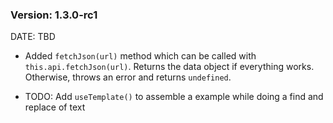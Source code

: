 ### Version: 1.3.0-rc1

DATE: TBD

- Added `fetchJson(url)` method which
can be called with `this.api.fetchJson(url)`.
Returns the data object if everything works.
Otherwise, throws an error and returns
`undefined`. 

- TODO: Add `useTemplate()` to assemble
a example while doing a find and
replace of text